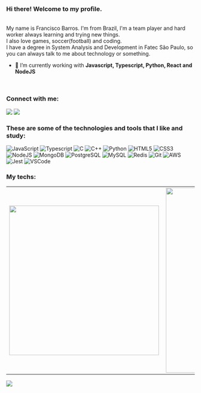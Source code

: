 ### Hi there! Welcome to my profile.

</br>
My name is Francisco Barros. I'm from Brazil, I'm a team player and hard worker always learning and trying new things. <br />
I also love games, soccer(football) and coding. <br />
I have a degree in System Analysis and Development in Fatec São Paulo, so you can always talk to me about technology or something.

- 🔭 I’m currently working with <strong> Javascript, Typescript, Python, React and NodeJS </strong>

<br />

### Connect with me:

<a href="https://www.linkedin.com/in/francisco-barros-404693208/"><img src="https://img.shields.io/badge/linkedin-%230077B5.svg?&style=for-the-badge&logo=linkedin&logoColor=white"></img></a>
<a href="mailto:franciscobarros.dev@gmail.com"><img src="https://img.shields.io/badge/email-D14836?&style=for-the-badge&logo=email&logoColor=white"></img></a>

### These are some of the technologies and tools that I like and study:

![JavaScript](https://img.shields.io/badge/-JavaScript-black?style=flat-square&logo=javascript)
![Typescript](https://img.shields.io/badge/TypeScript-007ACC?style=flat-square&logo=typescript&logoColor=white)
![C](https://img.shields.io/badge/C-00599C?sstyle=flat-square&logo=c&logoColor=white)
![C++](https://img.shields.io/badge/C%2B%2B-00599C?style=flat-square&logo=c%2B%2B&logoColor=white)
![Python](https://img.shields.io/badge/Python-14354C?style=flat-square&logo=python&logoColor=white)
![HTML5](https://img.shields.io/badge/-HTML5-E34F26?style=flat-square&logo=html5&logoColor=white)
![CSS3](https://img.shields.io/badge/-CSS3-1572B6?style=flat-square&logo=css3)
![NodeJS](https://img.shields.io/badge/-Nodejs-339933?style=flat-square&logo=Node.js&logoColor=white)
![MongoDB](https://img.shields.io/badge/-MongoDB-black?style=flat-square&logo=mongodb)
![PostgreSQL](https://img.shields.io/badge/PostgreSQL-316192?style=flat-square&&logo=postgresql&logoColor=white)
![MySQL](https://shields.io/badge/MySQL-lightgrey?logo=mysql&style=flat-square&logoColor=white&labelColor=blue)
![Redis](https://img.shields.io/badge/Redis-DC382D?style=flat-square&logo=redis&logoColor=white)
![Git](https://img.shields.io/badge/-Git-black?style=flat-square&logo=git)
![AWS](https://img.shields.io/badge/Amazon_AWS-232F3E?style=flat-square&logo=amazon-aws&logoColor=white)
![Jest](https://img.shields.io/badge/Jest-323330?style=flat-square&logo=Jest&logoColor=white)
![VSCode](https://img.shields.io/badge/-VSCode-007ACC?style=flat-square&logo=visual-studio-code&logoColor=white)

### My techs:

<center>
  <table>
    <tr>
        <td><img width="400px" align="left" src="https://github-readme-stats.vercel.app/api/top-langs/?username=francisco-barros-dev&hide=html&layout=compact&theme=dracula" /></td>
        <td><img width="495px" align="left" src="https://github-readme-stats.vercel.app/api?username=francisco-barros-dev&theme=dracula"/></td>
    </tr>   
  </table>
</center>

![](https://komarev.com/ghpvc/?username=francisco-barros-dev&color=yellow)
